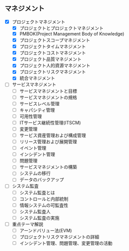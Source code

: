 ## マネジメント

- [x] プロジェクトマネジメント
  - [x] プロジェクトとプロジェクトマネジメント
  - [x] PMBOK(Project Management Body of Knowledge)
  - [x] プロジェクトスコープマネジメント
  - [x] プロジェクトタイムマネジメント
  - [x] プロジェクトコストマネジメント
  - [x] プロジェクト品質マネジメント
  - [x] プロジェクト人的資源マネジメント
  - [x] プロジェクトリスクマネジメント
  - [x] 統合マネジメント
- [ ] サービスマネジメント
  - [ ] サービスマネジメントと目標
  - [ ] サービスマネジメントの規格
  - [ ] サービスレベル管理
  - [ ] キャパシティ管理
  - [ ] 可用性管理
  - [ ] ITサービス継続性管理(ITSCM)
  - [ ] 変更管理
  - [ ] サービス資産管理および構成管理
  - [ ] リリース管理および展開管理
  - [ ] イベント管理
  - [ ] インシデント管理
  - [ ] 問題管理
  - [ ] サービスマネジメントの構築
  - [ ] システムの移行
  - [ ] データのバックアップ
- [ ] システム監査
  - [ ] システム監査とは
  - [ ] コントロールと内部統制
  - [ ] 情報システムの可監査性
  - [ ] システム監査人
  - [ ] システム監査の実施
- [ ] 重点テーマ解説
  - [ ] アーンドバリュー法(EVM)
  - [ ] プロジェクトリスクマネジメントの詳細
  - [ ] インシデント管理、問題管理、変更管理の活動
